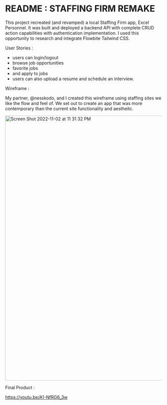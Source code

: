 # README : STAFFING FIRM REMAKE

This project recreated (and revamped) a local Staffing Firm app, Excel Personnel. It was built and deployed a backend API with complete CRUD action capabilities with authentication implementation. I used this opportunity to research and integrate Flowbite Tailwind CSS. 

User Stories :

- users can login/logout
- browse job opportunities
- favorite jobs
- and apply to jobs
- users can also upload a resume and schedule an interview. 

Wireframe :

My partner, @nesskodo, and I created this wireframe using staffing sites we like the flow and feel of. We set out to create an app that was more contemporary than the current site functionality and aestheitc. 

<img width="852" alt="Screen Shot 2022-11-02 at 11 31 32 PM" src="https://user-images.githubusercontent.com/109185681/199653552-c04d3b1f-d587-45db-9a56-872d4a86746c.png">

Final Product : 

https://youtu.be/A1-NfRG6_3w



